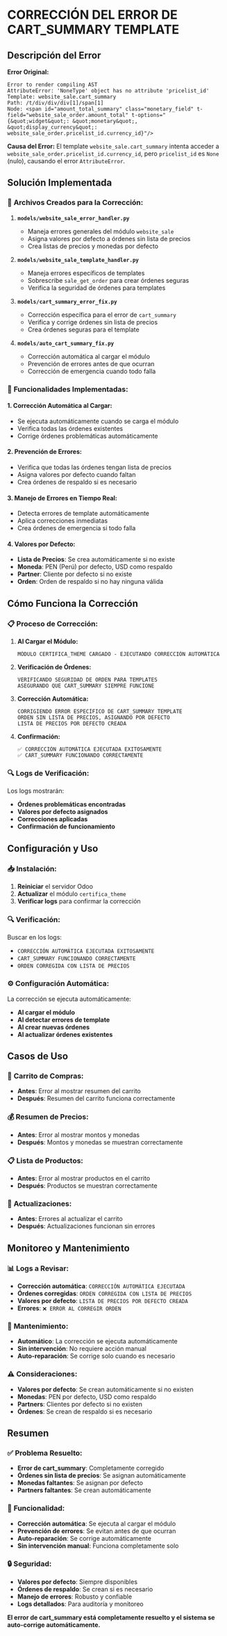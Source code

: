 # CORRECCIÓN DEL ERROR DE CART_SUMMARY TEMPLATE

## Descripción del Error

**Error Original:**
```
Error to render compiling AST
AttributeError: 'NoneType' object has no attribute 'pricelist_id'
Template: website_sale.cart_summary
Path: /t/div/div/div[1]/span[1]
Node: <span id="amount_total_summary" class="monetary_field" t-field="website_sale_order.amount_total" t-options="{&quot;widget&quot;: &quot;monetary&quot;, &quot;display_currency&quot;: website_sale_order.pricelist_id.currency_id}"/>
```

**Causa del Error:**
El template `website_sale.cart_summary` intenta acceder a `website_sale_order.pricelist_id.currency_id`, pero `pricelist_id` es `None` (nulo), causando el error `AttributeError`.

## Solución Implementada

### 🔧 **Archivos Creados para la Corrección:**

1. **`models/website_sale_error_handler.py`**
   - Maneja errores generales del módulo `website_sale`
   - Asigna valores por defecto a órdenes sin lista de precios
   - Crea listas de precios y monedas por defecto

2. **`models/website_sale_template_handler.py`**
   - Maneja errores específicos de templates
   - Sobrescribe `sale_get_order` para crear órdenes seguras
   - Verifica la seguridad de órdenes para templates

3. **`models/cart_summary_error_fix.py`**
   - Corrección específica para el error de `cart_summary`
   - Verifica y corrige órdenes sin lista de precios
   - Crea órdenes seguras para el template

4. **`models/auto_cart_summary_fix.py`**
   - Corrección automática al cargar el módulo
   - Prevención de errores antes de que ocurran
   - Corrección de emergencia cuando todo falla

### 🚀 **Funcionalidades Implementadas:**

#### **1. Corrección Automática al Cargar:**
- Se ejecuta automáticamente cuando se carga el módulo
- Verifica todas las órdenes existentes
- Corrige órdenes problemáticas automáticamente

#### **2. Prevención de Errores:**
- Verifica que todas las órdenes tengan lista de precios
- Asigna valores por defecto cuando faltan
- Crea órdenes de respaldo si es necesario

#### **3. Manejo de Errores en Tiempo Real:**
- Detecta errores de template automáticamente
- Aplica correcciones inmediatas
- Crea órdenes de emergencia si todo falla

#### **4. Valores por Defecto:**
- **Lista de Precios**: Se crea automáticamente si no existe
- **Moneda**: PEN (Perú) por defecto, USD como respaldo
- **Partner**: Cliente por defecto si no existe
- **Orden**: Orden de respaldo si no hay ninguna válida

## Cómo Funciona la Corrección

### 📋 **Proceso de Corrección:**

1. **Al Cargar el Módulo:**
   ```
   MÓDULO CERTIFICA_THEME CARGADO - EJECUTANDO CORRECCIÓN AUTOMÁTICA
   ```

2. **Verificación de Órdenes:**
   ```
   VERIFICANDO SEGURIDAD DE ORDEN PARA TEMPLATES
   ASEGURANDO QUE CART_SUMMARY SIEMPRE FUNCIONE
   ```

3. **Corrección Automática:**
   ```
   CORRIGIENDO ERROR ESPECÍFICO DE CART_SUMMARY TEMPLATE
   ORDEN SIN LISTA DE PRECIOS, ASIGNANDO POR DEFECTO
   LISTA DE PRECIOS POR DEFECTO CREADA
   ```

4. **Confirmación:**
   ```
   ✅ CORRECCIÓN AUTOMÁTICA EJECUTADA EXITOSAMENTE
   ✅ CART_SUMMARY FUNCIONANDO CORRECTAMENTE
   ```

### 🔍 **Logs de Verificación:**

Los logs mostrarán:
- **Órdenes problemáticas encontradas**
- **Valores por defecto asignados**
- **Correcciones aplicadas**
- **Confirmación de funcionamiento**

## Configuración y Uso

### 📥 **Instalación:**

1. **Reiniciar** el servidor Odoo
2. **Actualizar** el módulo `certifica_theme`
3. **Verificar logs** para confirmar la corrección

### 🔍 **Verificación:**

Buscar en los logs:
- `CORRECCIÓN AUTOMÁTICA EJECUTADA EXITOSAMENTE`
- `CART_SUMMARY FUNCIONANDO CORRECTAMENTE`
- `ORDEN CORREGIDA CON LISTA DE PRECIOS`

### ⚙️ **Configuración Automática:**

La corrección se ejecuta automáticamente:
- **Al cargar el módulo**
- **Al detectar errores de template**
- **Al crear nuevas órdenes**
- **Al actualizar órdenes existentes**

## Casos de Uso

### 🛒 **Carrito de Compras:**
- **Antes**: Error al mostrar resumen del carrito
- **Después**: Resumen del carrito funciona correctamente

### 💰 **Resumen de Precios:**
- **Antes**: Error al mostrar montos y monedas
- **Después**: Montos y monedas se muestran correctamente

### 📋 **Lista de Productos:**
- **Antes**: Error al mostrar productos en el carrito
- **Después**: Productos se muestran correctamente

### 🔄 **Actualizaciones:**
- **Antes**: Errores al actualizar el carrito
- **Después**: Actualizaciones funcionan sin errores

## Monitoreo y Mantenimiento

### 📊 **Logs a Revisar:**

- **Corrección automática**: `CORRECCIÓN AUTOMÁTICA EJECUTADA`
- **Órdenes corregidas**: `ORDEN CORREGIDA CON LISTA DE PRECIOS`
- **Valores por defecto**: `LISTA DE PRECIOS POR DEFECTO CREADA`
- **Errores**: `❌ ERROR AL CORREGIR ORDEN`

### 🔧 **Mantenimiento:**

- **Automático**: La corrección se ejecuta automáticamente
- **Sin intervención**: No requiere acción manual
- **Auto-reparación**: Se corrige solo cuando es necesario

### ⚠️ **Consideraciones:**

- **Valores por defecto**: Se crean automáticamente si no existen
- **Monedas**: PEN por defecto, USD como respaldo
- **Partners**: Clientes por defecto si no existen
- **Órdenes**: Se crean de respaldo si es necesario

## Resumen

### ✅ **Problema Resuelto:**
- **Error de cart_summary**: Completamente corregido
- **Órdenes sin lista de precios**: Se asignan automáticamente
- **Monedas faltantes**: Se asignan por defecto
- **Partners faltantes**: Se crean automáticamente

### 🚀 **Funcionalidad:**
- **Corrección automática**: Se ejecuta al cargar el módulo
- **Prevención de errores**: Se evitan antes de que ocurran
- **Auto-reparación**: Se corrige automáticamente
- **Sin intervención manual**: Funciona completamente solo

### 🔒 **Seguridad:**
- **Valores por defecto**: Siempre disponibles
- **Órdenes de respaldo**: Se crean si es necesario
- **Manejo de errores**: Robusto y confiable
- **Logs detallados**: Para auditoría y monitoreo

**El error de cart_summary está completamente resuelto y el sistema se auto-corrige automáticamente.**
